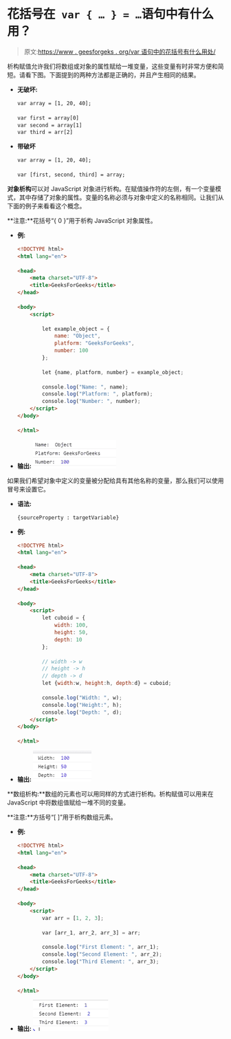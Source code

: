 # 花括号在` var { … } = …`语句中有什么用？

> 原文:[https://www . geesforgeks . org/var 语句中的花括号有什么用处/](https://www.geeksforgeeks.org/what-is-the-use-of-curly-brackets-in-the-var-statements/)

析构赋值允许我们将数组或对象的属性赋给一堆变量，这些变量有时非常方便和简短。请看下图。下面提到的两种方法都是正确的，并且产生相同的结果。

*   **无破坏:**

    ```html
    var array = [1, 20, 40];

    var first = array[0]
    var second = array[1]
    var third = arr[2]

    ```

*   **带破坏**

    ```html
    var array = [1, 20, 40];

    var [first, second, third] = array;

    ```

**对象析构**可以对 JavaScript 对象进行析构。在赋值操作符的左侧，有一个变量模式，其中存储了对象的属性。变量的名称必须与对象中定义的名称相同。让我们从下面的例子来看看这个概念。

**注意:**花括号“{ 0 }”用于析构 JavaScript 对象属性。

*   **例:**

    ```html
    <!DOCTYPE html>
    <html lang="en">

    <head>
        <meta charset="UTF-8">
        <title>GeeksForGeeks</title>
    </head>

    <body>
        <script>

            let example_object = {
                name: "Object",
                platform: "GeeksForGeeks",
                number: 100
            };

            let {name, platform, number} = example_object;

            console.log("Name: ", name);
            console.log("Platform: ", platform);
            console.log("Number: ", number);
        </script>
    </body>

    </html>
    ```

*   **输出:**
    ![](img/2dab9d2020c6ef7d306147242e4e02f3.png)

如果我们希望对象中定义的变量被分配给具有其他名称的变量，那么我们可以使用冒号来设置它。

*   **语法:**

    ```html
    {sourceProperty : targetVariable}
    ```

*   **例:**

    ```html
    <!DOCTYPE html>
    <html lang="en">

    <head>
        <meta charset="UTF-8">
        <title>GeeksForGeeks</title>
    </head>

    <body>
        <script>
            let cuboid = {
                width: 100,
                height: 50,
                depth: 10
            };

            // width -> w
            // height -> h
            // depth -> d
            let {width:w, height:h, depth:d} = cuboid;

            console.log("Width: ", w);
            console.log("Height:", h);
            console.log("Depth: ", d);
        </script>
    </body>

    </html>
    ```

*   **输出:**
    ![](img/a663cc03753ee528e7df432c5dfe670b.png)

**数组析构:**数组的元素也可以用同样的方式进行析构。析构赋值可以用来在 JavaScript 中将数组值赋给一堆不同的变量。

**注意:**方括号“[ ]”用于析构数组元素。

*   **例:**

    ```html
    <!DOCTYPE html>
    <html lang="en">

    <head>
        <meta charset="UTF-8">
        <title>GeeksForGeeks</title>
    </head>

    <body>
        <script>
            var arr = [1, 2, 3];

            var [arr_1, arr_2, arr_3] = arr;

            console.log("First Element: ", arr_1);
            console.log("Second Element: ", arr_2);
            console.log("Third Element: ", arr_3);
        </script>
    </body>

    </html>
    ```

*   **输出:**
    ![](img/938e00ff9d6aaa1ccd48f8454e969f1a.png)